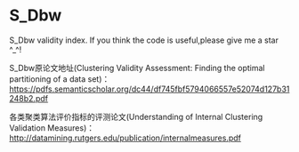 # S_Dbw
S_Dbw validity index.
If you think the code is useful,please give me a star ^_^!

S_Dbw原论文地址(Clustering Validity Assessment: Finding the optimal partitioning of a data set)：https://pdfs.semanticscholar.org/dc44/df745fbf5794066557e52074d127b31248b2.pdf <br>

各类聚类算法评价指标的评测论文(Understanding of Internal Clustering Validation Measures)：http://datamining.rutgers.edu/publication/internalmeasures.pdf
